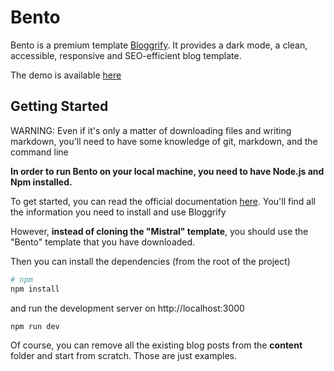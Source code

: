 # Bento

Bento is a premium template [Bloggrify](https://github.com/hlassiege/bloggrify). 
It provides a dark mode, a clean, accessible, responsive and SEO-efficient blog template.

The demo is available [here](https://bento.bloggrify.com)

## Getting Started

WARNING:
Even if it's only a matter of downloading files and writing markdown, you'll need to have some knowledge of git, markdown, and the command line

**In order to run Bento on your local machine, you need to have Node.js and Npm installed.**


To get started, you can read the official documentation [here](https://bloggrify.com/introduction/installation). You'll find all the information you need to install and use Bloggrify 

However, **instead of cloning the "Mistral" template**, you should use the "Bento" template that you have downloaded.

Then you can install the dependencies (from the root of the project)

```bash
# npm
npm install
```

and run the development server on http://localhost:3000

```bash
npm run dev
```



Of course, you can remove all the existing blog posts from the **content** folder and start from scratch. Those are just examples.
